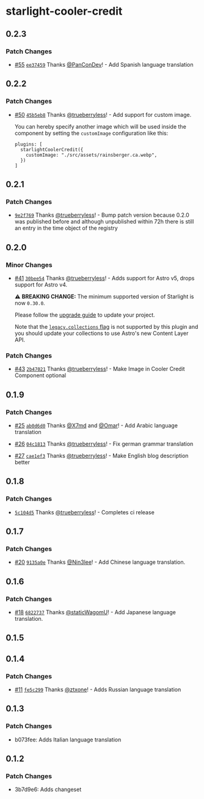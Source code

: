 # starlight-cooler-credit

## 0.2.3

### Patch Changes

- [#55](https://github.com/trueberryless-org/starlight-cooler-credit/pull/55) [`ee37459`](https://github.com/trueberryless-org/starlight-cooler-credit/commit/ee374593e459b728e34503cc5ae1a6c177a4396f) Thanks [@PanConDev](https://github.com/PanConDev)! - Add Spanish language translation

## 0.2.2

### Patch Changes

- [#50](https://github.com/trueberryless-org/starlight-cooler-credit/pull/50) [`45b5eb8`](https://github.com/trueberryless-org/starlight-cooler-credit/commit/45b5eb85c5bc3be4899cbd907acabeb6f20bfd3c) Thanks [@trueberryless](https://github.com/trueberryless)! - Add support for custom image.

  You can hereby specify another image which will be used inside the component by setting the `customImage` configuration like this:

  ```
  plugins: [
    starlightCoolerCredit({
      customImage: "./src/assets/rainsberger.ca.webp",
    })
  ]
  ```

## 0.2.1

### Patch Changes

- [`9e2f769`](https://github.com/trueberryless-org/starlight-cooler-credit/commit/9e2f7698d3079bf36e1e7cc811e0ed9f032f401d) Thanks [@trueberryless](https://github.com/trueberryless)! - Bump patch version because 0.2.0 was published before and although unpublished within 72h there is still an entry in the time object of the registry

## 0.2.0

### Minor Changes

- [#41](https://github.com/trueberryless-org/starlight-cooler-credit/pull/41) [`30bee54`](https://github.com/trueberryless-org/starlight-cooler-credit/commit/30bee54b86c1c8ccd30413e3d8c4b53a6af0e370) Thanks [@trueberryless](https://github.com/trueberryless)! - Adds support for Astro v5, drops support for Astro v4.

  ⚠️ **BREAKING CHANGE:** The minimum supported version of Starlight is now `0.30.0`.

  Please follow the [upgrade guide](https://github.com/withastro/starlight/releases/tag/%40astrojs/starlight%400.30.0) to update your project.

  Note that the [`legacy.collections` flag](https://docs.astro.build/en/reference/legacy-flags/#collections) is not supported by this plugin and you should update your collections to use Astro's new Content Layer API.

### Patch Changes

- [#43](https://github.com/trueberryless-org/starlight-cooler-credit/pull/43) [`2b47021`](https://github.com/trueberryless-org/starlight-cooler-credit/commit/2b47021d50251b18592a692240066e0d4cf3418e) Thanks [@trueberryless](https://github.com/trueberryless)! - Make Image in Cooler Credit Component optional

## 0.1.9

### Patch Changes

- [#25](https://github.com/trueberryless-org/starlight-cooler-credit/pull/25) [`ab0d6d0`](https://github.com/trueberryless-org/starlight-cooler-credit/commit/ab0d6d02f2e8dca47620b19924bdd8f1909540c9) Thanks [@X7md](https://github.com/X7md) and [@Omar](https://github.com/OmarIsAdev)! - Add Arabic language translation

- [#26](https://github.com/trueberryless-org/starlight-cooler-credit/pull/26) [`04c1813`](https://github.com/trueberryless-org/starlight-cooler-credit/commit/04c181327f6a676fe63422724f92498a2690bfc5) Thanks [@trueberryless](https://github.com/trueberryless)! - Fix german grammar translation

- [#27](https://github.com/trueberryless-org/starlight-cooler-credit/pull/27) [`cae1ef3`](https://github.com/trueberryless-org/starlight-cooler-credit/commit/cae1ef353f0d8cf3d63ccbfd08f7ebcece1abc19) Thanks [@trueberryless](https://github.com/trueberryless)! - Make English blog description better

## 0.1.8

### Patch Changes

- [`5c104d5`](https://github.com/trueberryless-org/starlight-cooler-credit/commit/5c104d5b14b13966290122df58a8a752e98997d4) Thanks [@trueberryless](https://github.com/trueberryless)! - Completes ci release

## 0.1.7

### Patch Changes

- [#20](https://github.com/trueberryless-org/starlight-cooler-credit/pull/20) [`9135a0e`](https://github.com/trueberryless-org/starlight-cooler-credit/commit/9135a0e4db720ddbe8f77b564d5f2754e382e844) Thanks [@Nin3lee](https://github.com/Nin3lee)! - Add Chinese language translation.

## 0.1.6

### Patch Changes

- [#18](https://github.com/trueberryless-org/starlight-cooler-credit/pull/18) [`6822737`](https://github.com/trueberryless-org/starlight-cooler-credit/commit/6822737ce5a66924a967e5fecc8041a60b2c164b) Thanks [@staticWagomU](https://github.com/staticWagomU)! - Add Japanese language translation.

## 0.1.5

## 0.1.4

### Patch Changes

- [#11](https://github.com/trueberryless-org/starlight-cooler-credit/pull/11) [`fe5c299`](https://github.com/trueberryless-org/starlight-cooler-credit/commit/fe5c29942aec69c3beb91ab613c83f6d810fc03f) Thanks [@ztxone](https://github.com/ztxone)! - Adds Russian language translation

## 0.1.3

### Patch Changes

- b073fee: Adds Italian language translation

## 0.1.2

### Patch Changes

- 3b7d9e6: Adds changeset
